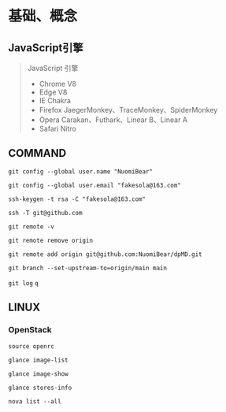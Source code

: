 # 基础、概念

## JavaScript引擎

> JavaScript 引擎
>
> - Chrome V8
> - Edge V8
> - IE Chakra
> - Firefox JaegerMonkey、TraceMonkey、SpiderMonkey
> - Opera Carakan、Futhark、Linear B、Linear A
> - Safari Nitro

## COMMAND

` git config --global user.name "NuomiBear" `

` git config --global user.email "fakesola@163.com" `

` ssh-keygen -t rsa -C "fakesola@163.com" `

` ssh -T git@github.com `

` git remote -v `

` git remote remove origin `

` git remote add origin git@github.com:NuomiBear/dpMD.git `

` git branch --set-upstream-to=origin/main main `

` git log ` `q`

## LINUX

### OpenStack

` source openrc `

` glance image-list `

` glance image-show `

` glance stores-info `

` nova list --all `

